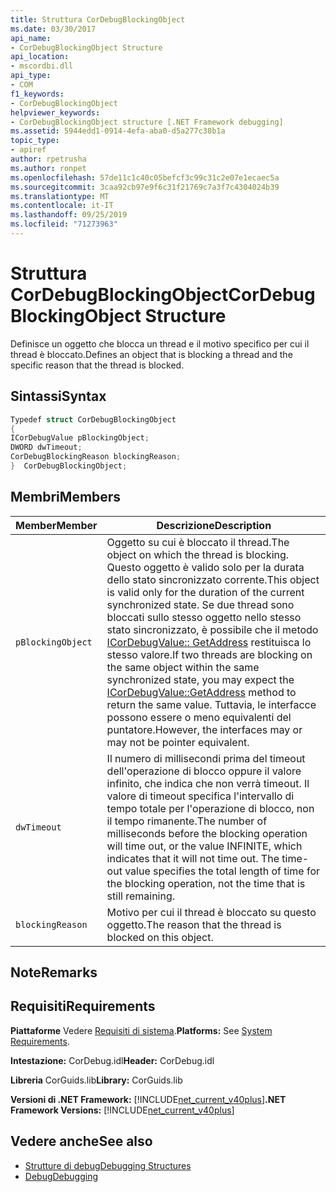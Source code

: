 ```yaml
---
title: Struttura CorDebugBlockingObject
ms.date: 03/30/2017
api_name:
- CorDebugBlockingObject Structure
api_location:
- mscordbi.dll
api_type:
- COM
f1_keywords:
- CorDebugBlockingObject
helpviewer_keywords:
- CorDebugBlockingObject structure [.NET Framework debugging]
ms.assetid: 5944edd1-0914-4efa-aba0-d5a277c38b1a
topic_type:
- apiref
author: rpetrusha
ms.author: ronpet
ms.openlocfilehash: 57de11c1c40c05befcf3c99c31c2e07e1ecaec5a
ms.sourcegitcommit: 3caa92cb97e9f6c31f21769c7a3f7c4304024b39
ms.translationtype: MT
ms.contentlocale: it-IT
ms.lasthandoff: 09/25/2019
ms.locfileid: "71273963"
---
```

# <a name="cordebugblockingobject-structure"></a><span data-ttu-id="a3146-102">Struttura CorDebugBlockingObject</span><span class="sxs-lookup"><span data-stu-id="a3146-102">CorDebugBlockingObject Structure</span></span>
<span data-ttu-id="a3146-103">Definisce un oggetto che blocca un thread e il motivo specifico per cui il thread è bloccato.</span><span class="sxs-lookup"><span data-stu-id="a3146-103">Defines an object that is blocking a thread and the specific reason that the thread is blocked.</span></span>  
  
## <a name="syntax"></a><span data-ttu-id="a3146-104">Sintassi</span><span class="sxs-lookup"><span data-stu-id="a3146-104">Syntax</span></span>  
  
```cpp  
Typedef struct CorDebugBlockingObject  
{  
ICorDebugValue pBlockingObject;  
DWORD dwTimeout;  
CorDebugBlockingReason blockingReason;  
}  CorDebugBlockingObject;  
```  
  
## <a name="members"></a><span data-ttu-id="a3146-105">Membri</span><span class="sxs-lookup"><span data-stu-id="a3146-105">Members</span></span>  
  
|<span data-ttu-id="a3146-106">Member</span><span class="sxs-lookup"><span data-stu-id="a3146-106">Member</span></span>|<span data-ttu-id="a3146-107">Descrizione</span><span class="sxs-lookup"><span data-stu-id="a3146-107">Description</span></span>|  
|------------|-----------------|  
|`pBlockingObject`|<span data-ttu-id="a3146-108">Oggetto su cui è bloccato il thread.</span><span class="sxs-lookup"><span data-stu-id="a3146-108">The object on which the thread is blocking.</span></span> <span data-ttu-id="a3146-109">Questo oggetto è valido solo per la durata dello stato sincronizzato corrente.</span><span class="sxs-lookup"><span data-stu-id="a3146-109">This object is valid only for the duration of the current synchronized state.</span></span> <span data-ttu-id="a3146-110">Se due thread sono bloccati sullo stesso oggetto nello stesso stato sincronizzato, è possibile che il metodo [ICorDebugValue:: GetAddress](icordebugvalue-getaddress-method.md) restituisca lo stesso valore.</span><span class="sxs-lookup"><span data-stu-id="a3146-110">If two threads are blocking on the same object within the same synchronized state, you may expect the [ICorDebugValue::GetAddress](icordebugvalue-getaddress-method.md) method to return the same value.</span></span> <span data-ttu-id="a3146-111">Tuttavia, le interfacce possono essere o meno equivalenti del puntatore.</span><span class="sxs-lookup"><span data-stu-id="a3146-111">However, the interfaces may or may not be pointer equivalent.</span></span>|  
|`dwTimeout`|<span data-ttu-id="a3146-112">Il numero di millisecondi prima del timeout dell'operazione di blocco oppure il valore infinito, che indica che non verrà timeout. Il valore di timeout specifica l'intervallo di tempo totale per l'operazione di blocco, non il tempo rimanente.</span><span class="sxs-lookup"><span data-stu-id="a3146-112">The number of milliseconds before the blocking operation will time out, or the value INFINITE, which indicates that it will not time out. The time-out value specifies the total length of time for the blocking operation, not the time that is still remaining.</span></span>|  
|`blockingReason`|<span data-ttu-id="a3146-113">Motivo per cui il thread è bloccato su questo oggetto.</span><span class="sxs-lookup"><span data-stu-id="a3146-113">The reason that the thread is blocked on this object.</span></span>|  
  
## <a name="remarks"></a><span data-ttu-id="a3146-114">Note</span><span class="sxs-lookup"><span data-stu-id="a3146-114">Remarks</span></span>  
  
## <a name="requirements"></a><span data-ttu-id="a3146-115">Requisiti</span><span class="sxs-lookup"><span data-stu-id="a3146-115">Requirements</span></span>  
 <span data-ttu-id="a3146-116">**Piattaforme** Vedere [Requisiti di sistema](../../get-started/system-requirements.md).</span><span class="sxs-lookup"><span data-stu-id="a3146-116">**Platforms:** See [System Requirements](../../get-started/system-requirements.md).</span></span>  
  
 <span data-ttu-id="a3146-117">**Intestazione:** CorDebug.idl</span><span class="sxs-lookup"><span data-stu-id="a3146-117">**Header:** CorDebug.idl</span></span>  
  
 <span data-ttu-id="a3146-118">**Libreria** CorGuids.lib</span><span class="sxs-lookup"><span data-stu-id="a3146-118">**Library:** CorGuids.lib</span></span>  
  
 <span data-ttu-id="a3146-119">**Versioni di .NET Framework:** [!INCLUDE[net_current_v40plus](../../../../includes/net-current-v40plus-md.md)]</span><span class="sxs-lookup"><span data-stu-id="a3146-119">**.NET Framework Versions:** [!INCLUDE[net_current_v40plus](../../../../includes/net-current-v40plus-md.md)]</span></span>  
  
## <a name="see-also"></a><span data-ttu-id="a3146-120">Vedere anche</span><span class="sxs-lookup"><span data-stu-id="a3146-120">See also</span></span>

- [<span data-ttu-id="a3146-121">Strutture di debug</span><span class="sxs-lookup"><span data-stu-id="a3146-121">Debugging Structures</span></span>](debugging-structures.md)
- [<span data-ttu-id="a3146-122">Debug</span><span class="sxs-lookup"><span data-stu-id="a3146-122">Debugging</span></span>](index.md)
